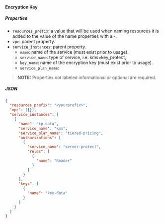 #### Encryption Key

##### Properties

- `resources_prefix`: a value that will be used when naming resources it is added to the value of the name properties with a -.
- `vpc`: parent property.
- `service_instances`: parent property.
    - `name`: name of the service (must exist prior to usage).
    - `service_name`: type of service, i.e. kms=key_protect, 
    - `key_name`: name of the encryption key (must exist prior to usage).
    - `service_plan_name`: 

> **NOTE:** Properties not labeled informational or optional are required.

##### JSON

```json
{
  "resources_prefix": "<yourprefix>",
  "vpc": [{}],
  "service_instances": [
    {
      "name": "kp-data",
      "service_name": "kms",
      "service_plan_name": "tiered-pricing",
      "authorizations": [
        {
          "service_name": "server-protect",
          "roles": [
            {
              "name": "Reader"
            }
          ]
        }
      ],
      "keys": [
        {
          "name": "key-data"
        }
      ]
    }
  ]
}
```
